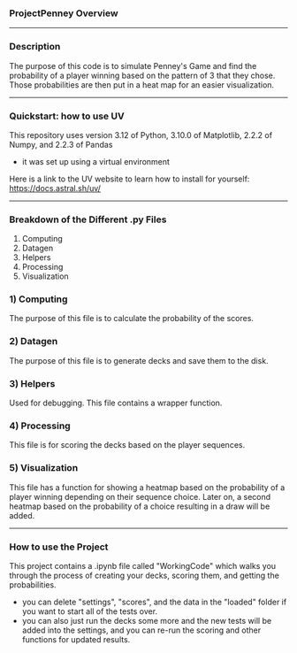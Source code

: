 ### ProjectPenney Overview
---

### Description
The purpose of this code is to simulate Penney's Game and find the probability of a player winning based on the pattern of 3 that they chose. Those probabilities are then put in a heat map for an easier visualization. 

----

### Quickstart: how to use UV
This repository uses version 3.12 of Python, 3.10.0 of Matplotlib, 2.2.2 of Numpy, and 2.2.3 of Pandas
- it was set up using a virtual environment

Here is a link to the UV website to learn how to install for yourself: https://docs.astral.sh/uv/

----

### Breakdown of the Different .py Files
1. Computing
2. Datagen
3. Helpers
4. Processing
5. Visualization

### 1) Computing
The purpose of this file is to calculate the probability of the scores.

### 2) Datagen
The purpose of this file is to generate decks and save them to the disk.

### 3) Helpers
Used for debugging. This file contains a wrapper function.

### 4) Processing
This file is for scoring the decks based on the player sequences. 

### 5) Visualization
This file has a function for showing a heatmap based on the probability of a player winning depending on their sequence choice. Later on, a second heatmap based on the probability of a choice resulting in a draw will be added.

----

### How to use the Project
This project contains a .ipynb file called "WorkingCode" which walks you through the process of creating your decks, scoring them, and getting the probabilities.
- you can delete "settings", "scores", and the data in the "loaded" folder if you want to start all of the tests over.
- you can also just run the decks some more and the new tests will be added into the settings, and you can re-run the scoring and other functions for updated results.